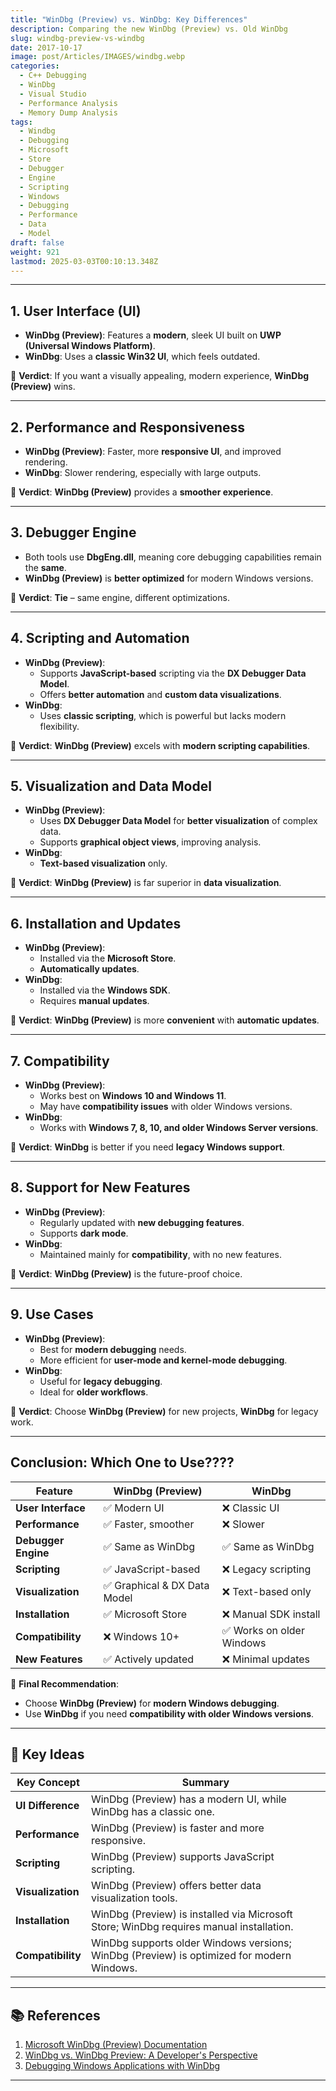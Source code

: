 ```yaml
---
title: "WinDbg (Preview) vs. WinDbg: Key Differences"
description: Comparing the new WinDbg (Preview) vs. Old WinDbg
slug: windbg-preview-vs-windbg
date: 2017-10-17
image: post/Articles/IMAGES/windbg.webp
categories:
  - C++ Debugging
  - WinDbg
  - Visual Studio
  - Performance Analysis
  - Memory Dump Analysis
tags:
  - Windbg
  - Debugging
  - Microsoft
  - Store
  - Debugger
  - Engine
  - Scripting
  - Windows
  - Debugging
  - Performance
  - Data
  - Model
draft: false
weight: 921
lastmod: 2025-03-03T00:10:13.348Z
---
```

<!-- 
# WinDbg (Preview) vs. WinDbg: Key Differences

## Introduction
Debugging Windows applications requires powerful tools, and **WinDbg** has long been a go-to choice for developers and reverse engineers. However, Microsoft introduced **WinDbg (Preview)** as a modernized version of the classic **WinDbg**. While both share the same underlying debugging engine, they differ significantly in **UI, performance, scripting, and feature set**.

This article explores the key differences between **WinDbg (Preview)** and **WinDbg**, helping you decide which one suits your debugging needs.
-->

***

## 1. User Interface (UI)

* **WinDbg (Preview)**: Features a **modern**, sleek UI built on **UWP (Universal Windows Platform)**.
* **WinDbg**: Uses a **classic Win32 UI**, which feels outdated.

📌 **Verdict**: If you want a visually appealing, modern experience, **WinDbg (Preview)** wins.

***

## 2. Performance and Responsiveness

* **WinDbg (Preview)**: Faster, more **responsive UI**, and improved rendering.
* **WinDbg**: Slower rendering, especially with large outputs.

📌 **Verdict**: **WinDbg (Preview)** provides a **smoother experience**.

***

## 3. Debugger Engine

* Both tools use **DbgEng.dll**, meaning core debugging capabilities remain the **same**.
* **WinDbg (Preview)** is **better optimized** for modern Windows versions.

📌 **Verdict**: **Tie** – same engine, different optimizations.

***

## 4. Scripting and Automation

* **WinDbg (Preview)**:
  * Supports **JavaScript-based** scripting via the **DX Debugger Data Model**.
  * Offers **better automation** and **custom data visualizations**.
* **WinDbg**:
  * Uses **classic scripting**, which is powerful but lacks modern flexibility.

📌 **Verdict**: **WinDbg (Preview)** excels with **modern scripting capabilities**.

***

## 5. Visualization and Data Model

* **WinDbg (Preview)**:
  * Uses **DX Debugger Data Model** for **better visualization** of complex data.
  * Supports **graphical object views**, improving analysis.
* **WinDbg**:
  * **Text-based visualization** only.

📌 **Verdict**: **WinDbg (Preview)** is far superior in **data visualization**.

***

## 6. Installation and Updates

* **WinDbg (Preview)**:
  * Installed via the **Microsoft Store**.
  * **Automatically updates**.
* **WinDbg**:
  * Installed via the **Windows SDK**.
  * Requires **manual updates**.

📌 **Verdict**: **WinDbg (Preview)** is more **convenient** with **automatic updates**.

***

## 7. Compatibility

* **WinDbg (Preview)**:
  * Works best on **Windows 10 and Windows 11**.
  * May have **compatibility issues** with older Windows versions.
* **WinDbg**:
  * Works with **Windows 7, 8, 10, and older Windows Server versions**.

📌 **Verdict**: **WinDbg** is better if you need **legacy Windows support**.

***

## 8. Support for New Features

* **WinDbg (Preview)**:
  * Regularly updated with **new debugging features**.
  * Supports **dark mode**.
* **WinDbg**:
  * Maintained mainly for **compatibility**, with no new features.

📌 **Verdict**: **WinDbg (Preview)** is the future-proof choice.

***

## 9. Use Cases

* **WinDbg (Preview)**:
  * Best for **modern debugging** needs.
  * More efficient for **user-mode and kernel-mode debugging**.
* **WinDbg**:
  * Useful for **legacy debugging**.
  * Ideal for **older workflows**.

📌 **Verdict**: Choose **WinDbg (Preview)** for new projects, **WinDbg** for legacy work.

***

## Conclusion: Which One to Use????

| Feature             | WinDbg (Preview)            | WinDbg                   |
| ------------------- | --------------------------- | ------------------------ |
| **User Interface**  | ✅ Modern UI                 | ❌ Classic UI             |
| **Performance**     | ✅ Faster, smoother          | ❌ Slower                 |
| **Debugger Engine** | ✅ Same as WinDbg            | ✅ Same as WinDbg         |
| **Scripting**       | ✅ JavaScript-based          | ❌ Legacy scripting       |
| **Visualization**   | ✅ Graphical & DX Data Model | ❌ Text-based only        |
| **Installation**    | ✅ Microsoft Store           | ❌ Manual SDK install     |
| **Compatibility**   | ❌ Windows 10+               | ✅ Works on older Windows |
| **New Features**    | ✅ Actively updated          | ❌ Minimal updates        |

📌 **Final Recommendation**:

* Choose **WinDbg (Preview)** for **modern Windows debugging**.
* Use **WinDbg** if you need **compatibility with older Windows versions**.

***

## 🔑 Key Ideas

| Key Concept       | Summary                                                                                   |
| ----------------- | ----------------------------------------------------------------------------------------- |
| **UI Difference** | WinDbg (Preview) has a modern UI, while WinDbg has a classic one.                         |
| **Performance**   | WinDbg (Preview) is faster and more responsive.                                           |
| **Scripting**     | WinDbg (Preview) supports JavaScript scripting.                                           |
| **Visualization** | WinDbg (Preview) offers better data visualization tools.                                  |
| **Installation**  | WinDbg (Preview) is installed via Microsoft Store; WinDbg requires manual installation.   |
| **Compatibility** | WinDbg supports older Windows versions; WinDbg (Preview) is optimized for modern Windows. |

***

## 📚 References

1. [Microsoft WinDbg (Preview) Documentation](https://docs.microsoft.com/en-us/windows-hardware/drivers/debugger/debugger-download-tools)
2. [WinDbg vs. WinDbg Preview: A Developer's Perspective](https://devblogs.microsoft.com)
3. [Debugging Windows Applications with WinDbg](https://learn.microsoft.com/en-us/windows-hardware/drivers/debugger/)

***
